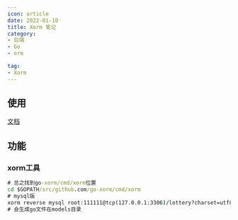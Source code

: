 ```yaml
---
icon: article
date: 2022-01-10
title: Xorm 笔记
category:
- 后端
- Go
- orm

tag:
- Xorm
---
```


## 使用

[文档](https://www.kancloud.cn/xormplus/xorm/167077)





## 功能

### xorm工具

```cmd
# 总之找到go-xorm/cmd/xorm位置
cd $GOPATH/src/github.com/go-xorm/cmd/xorm 
# mysql版
xorm reverse mysql root:111111@tcp(127.0.0.1:3306)/lottery?charset=utf8 templates/goxorm
# 会生成go文件在models目录
```